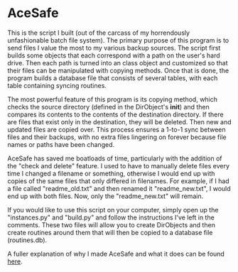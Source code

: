 <h1>
AceSafe
</h2>

This is the script I built (out of the carcass of my horrendously unfashionable batch file system). The primary purpose of this program is to send files I value the most to my various backup sources. The script first builds some objects that each correspond with a path on the user's hard drive. Then each path is turned into an class object and customized so that their files can be manipulated with copying methods. Once that is done, the program builds a database file that consists of several tables, with each table containing syncing routines.

The most powerful feature of this program is its copying method, which checks the source directory (defined in the DirObject's __init__) and then compares its contents to the contents of the destination directory. If there are files that exist only in the destination, they will be deleted. Then new and updated files are copied over. This process ensures a 1-to-1 sync between files and their backups, with no extra files lingering on forever because file names or paths have been changed.

AceSafe has saved me boatloads of time, particularly with the addition of the "check and delete" feature. I used to have to manually delete files every time I changed a filename or something, otherwise I would end up with copies of the same files that only differed in filenames. For example, if I had a file called "readme_old.txt" and then renamed it "readme_new.txt", I would end up with both files. Now, only the "readme_new.txt" will remain.

If you would like to use this script on your computer, simply open up the "instances.py" and "build.py" and follow the instructions I've left in the comments. These two files will allow you to create DirObjects and then create routines around them that will then be copied to a database file (routines.db).

A fuller explanation of why I made AceSafe and what it does can be found <a href="http://www.acecodes.net/?p=72">here</a>.

